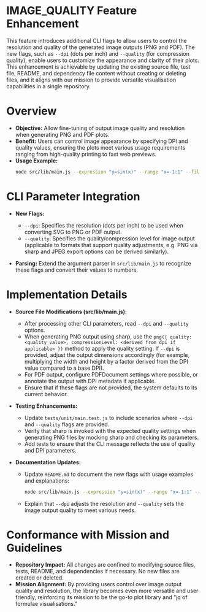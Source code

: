 # IMAGE_QUALITY Feature Enhancement

This feature introduces additional CLI flags to allow users to control the resolution and quality of the generated image outputs (PNG and PDF). The new flags, such as `--dpi` (dots per inch) and `--quality` (for compression quality), enable users to customize the appearance and clarity of their plots. This enhancement is achievable by updating the existing source file, test file, README, and dependency file content without creating or deleting files, and it aligns with our mission to provide versatile visualisation capabilities in a single repository.

# Overview

- **Objective:** Allow fine-tuning of output image quality and resolution when generating PNG and PDF plots.
- **Benefit:** Users can control image appearance by specifying DPI and quality values, ensuring the plots meet various usage requirements ranging from high-quality printing to fast web previews.
- **Usage Example:**
  ```sh
  node src/lib/main.js --expression "y=sin(x)" --range "x=-1:1" --file output.png --dpi 300 --quality 90
  ```

# CLI Parameter Integration

- **New Flags:**
  - `--dpi`: Specifies the resolution (dots per inch) to be used when converting SVG to PNG or PDF output.
  - `--quality`: Specifies the quality/compression level for image output (applicable to formats that support quality adjustments, e.g. PNG via sharp and JPEG export options can be derived similarly).

- **Parsing:** Extend the argument parser in `src/lib/main.js` to recognize these flags and convert their values to numbers.

# Implementation Details

- **Source File Modifications (src/lib/main.js):**
  - After processing other CLI parameters, read `--dpi` and `--quality` options.
  - When generating PNG output using sharp, use the `png({ quality: <quality_value>, compressionLevel: <derived from dpi if applicable> })` method to apply the quality setting. If `--dpi` is provided, adjust the output dimensions accordingly (for example, multiplying the width and height by a factor derived from the DPI value compared to a base DPI).
  - For PDF output, configure PDFDocument settings where possible, or annotate the output with DPI metadata if applicable.
  - Ensure that if these flags are not provided, the system defaults to its current behavior.

- **Testing Enhancements:**
  - Update `tests/unit/main.test.js` to include scenarios where `--dpi` and `--quality` flags are provided.
  - Verify that sharp is invoked with the expected quality settings when generating PNG files by mocking sharp and checking its parameters.
  - Add tests to ensure that the CLI message reflects the use of quality and DPI parameters.

- **Documentation Updates:**
  - Update `README.md` to document the new flags with usage examples and explanations:
    ```sh
    node src/lib/main.js --expression "y=sin(x)" --range "x=-1:1" --file output.png --dpi 300 --quality 90
    ```
  - Explain that `--dpi` adjusts the resolution and `--quality` sets the image output quality to meet various needs.

# Conformance with Mission and Guidelines

- **Repository Impact:** All changes are confined to modifying source files, tests, README, and dependencies if necessary. No new files are created or deleted.
- **Mission Alignment:** By providing users control over image output quality and resolution, the library becomes even more versatile and user friendly, reinforcing its mission to be the go-to plot library and "jq of formulae visualisations."